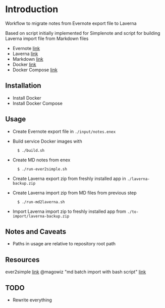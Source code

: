 Introduction
============

Workflow to migrate notes from Evernote export file to Laverna

Based on script initially implemented for Simplenote and script for building Laverna import file from Markdown files

- Evernote [link](http://www.evernote.com)
- Laverna [link](https://laverna.cc)
- Markdown [link](http://daringfireball.net/projects/markdown/)
- Docker [link](https://www.docker.com/)
- Docker Compose [link](https://docs.docker.com/compose/install/)

Installation
------------

- Install Docker
- Install Docker Compose

Usage
-----

- Create Evernote export file in `./input/notes.enex`

- Build service Docker images with
    
		$ ./build.sh
    
- Create MD notes from enex
    
		$ ./run-ever2simple.sh
    
- Create Laverna export zip from freshly installed app in `./laverna-backup.zip`
    
- Create Laverna import zip from MD files from previous step
    
		$ ./run-md2laverna.sh

- Import Laverna import zip to freshly installed app from `./to-import/laverna-backup.zip`

Notes and Caveats
-----------------

- Paths in usage are relative to repository root path

Resources
-----

ever2simple [link](http://github.com/claytron/ever2simple)
@magowiz "md batch import with bash script" [link](https://github.com/Laverna/laverna/issues/508#issuecomment-239631953)

TODO
----

- Rewrite everything


